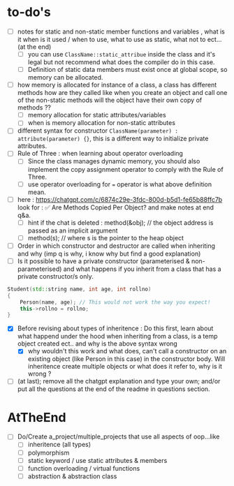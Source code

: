 # to-do's
- [ ] notes for static and non-static member functions and variables , what is it when is it used / when to use, what to use as static, what not to ect...(at the end)
    - [ ] you can use `ClassName::static_attribue` inside the class and it's legal but not recommend what does the compiler do in this case.
    - [ ] Definition of static data members must exist once at global scope, so memory can be allocated.
- [ ] how memory is allocated for instance of a class, a class has different methods how are they called like when you create an object and call one of the non-static methods will the object have their own copy of methods ??
    - [ ] memory allocation for static attributes/variables
    - [ ] when is memory allocation for non-static attributes
- [ ] different syntax for constructor `ClassName(parameter) : attribute(parameter) {}`, this is a different way to initialize private attributes.
- [ ] Rule of Three : when learning about operator overloading
    - [ ] Since the class manages dynamic memory, you should also implement the copy assignment operator to comply with the Rule of Three.
    - [ ] use operator overloading for `=` operator is what above definition mean.
- [ ] here : https://chatgpt.com/c/6874c29e-3fdc-800d-b5d1-fe65b88ffc7b look for : ✅ Are Methods Copied Per Object? and make notes at end q&a.
    - [ ] hint if the chat is deleted : method(&obj);   // the object address is passed as an implicit argument
    - [ ] method(s);  // where s is the pointer to the heap object
- [ ] Order in which constructor and destructor are called when inheriting and why (imp q is why, i know why but find a good explanation)
- [ ] Is it possible to have a private constructor (parameterised & non-parameterised) and what happens if you inherit from a class that has a private constructor/s only.

```cpp
Student(std::string name, int age, int rollno)
{
    Person(name, age); // This would not work the way you expect!
    this->rollno = rollno;
}
```
- [x] Before revising about types of inheritence : Do this first, learn about what happend under the hood when inheriting from a class, is a temp object created ect.. and why is the above syntax wrong
    - [x] why wouldn't this work and what does, can't call a constructor on an existing object (like Person in this case) in the constructor body. Will inheritence create multiple objects or what does it refer to, why is it wrong ?
- [ ] (at last); remove all the chatgpt explanation and type your own; and/or put all the questions at the end of the readme in questions section.

# AtTheEnd
- [ ] Do/Create a_project/multiple_projects that use all aspects of oop...like
    - [ ] inheritence (all types)
    - [ ] polymorphism
    - [ ] static keyword / use static attributes & members
    - [ ] function overloading / virtual functions
    - [ ] abstraction & abstraction class
